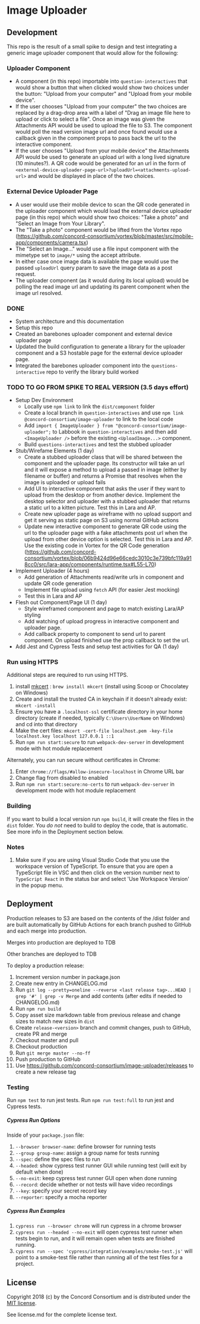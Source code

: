 # Image Uploader

## Development

This repo is the result of a small spike to design and test integrating a generic image uploader component that would allow for the following:


### Uploader Component

- A component (in this repo) importable into `question-interactives` that would show a button that when clicked would show two choices under the button: "Upload from your computer" and "Upload from your mobile device".
- If the user chooses "Upload from your computer" the two choices are replaced by a drag-drop area with a label of "Drag an image file here to upload or click to select a file".  Once an image was given the Attachments API would be used to upload the file to S3.  The component would poll the read version image url and once found would use a callback given in the component props to pass back the url to the interactive component.
- If the user chooses "Upload from your mobile device" the Attachments API would be used to generate an upload url with a long lived signature (10 minutes?).  A QR code would be generated for an url in the form of `<external-device-uploader-page-url>?uploadUrl=<attachments-upload-url>` and would be displayed in place of the two choices.

### External Device Uploader Page

- A user would use their mobile device to scan the QR code generated in the uploader component which would load the external device uploader page (in this repo) which would show two choices: "Take a photo" and "Select an Image from Your Library".
- The "Take a photo" component would be lifted from the Vortex repo (https://github.com/concord-consortium/vortex/blob/master/src/mobile-app/components/camera.tsx)
- The "Select an Image..." would use a file input component with the mimetype set to `image/*` using the accept attribute.
- In either case once image data is available the page would use the passed `uploadUrl` query param to save the image data as a post request.
- The uploader component (as it would during its local upload) would be polling the read image url and updating its parent component when the image url resolved.


### DONE

- System architecture and this documentation
- Setup this repo
- Created an barebones uploader component and external device uploader page
- Updated the build configuration to generate a library for the uploader component and a S3 hostable page for the external device uploader page.
- Integrated the barebones uploader component into the `questions-interactive` repo to verify the library build worked

### TODO TO GO FROM SPIKE TO REAL VERSION (3.5 days effort)

- Setup Dev Environment
    - Locally use `npm link` to link the `dist/component` folder
    - Create a local branch in `question-interactives` and use `npm link @concord-consortium/image-uploader` to link to the local code
    - Add `import { ImageUploader } from "@concord-consortium/image-uploader";` to Labbook in `question-interactives` and then add `<ImageUploader />` before the existing `<UploadImage...>` component.
    - Build `questions-interactives` and test the stubbed uploader
- Stub/Wirefame Elements (1 day)
    - Create a stubbed uploader class that will be shared between the component and the uploader page.  Its constructor will take an url and it will expose a method to upload a passed in image (either by filename or buffer) and returns a Promise that resolves when the image is uploaded or upload fails
    - Add UI to interactive component that asks the user if they want to upload from the desktop or from another device.  Implement the desktop selector and uploader with a stubbed uploader that returns a static url to a kitten picture.  Test this in Lara and AP.
    - Create new uploader page as wireframe with no upload support and get it serving as static page on S3 using normal GitHub actions
    - Update new interactive component to generate QR code using the url to the uploader page with a fake attachments post url when the upload from other device option is selected. Test this in Lara and AP.  Use the existing code in Vortex for the QR Code generation (https://github.com/concord-consortium/vortex/blob/06b9424d96e66cedc3010c3e739bfc119a918cc0/src/lara-app/components/runtime.tsx#L55-L70)
- Implement Uploader (4 hours)
    - Add generation of Attachments read/write urls in component and update QR code generation
    - Implement file upload using `fetch` API (for easier Jest mocking)
    - Test this in Lara and AP
- Flesh out Component/Page UI (1 day)
    - Style wireframed component and page to match existing Lara/AP styling
    - Add watching of upload progress in interactive component and uploader page.
    - Add callback property to component to send url to parent component. On upload finished use the prop callback to set the url.
- Add Jest and Cypress Tests and setup test activities for QA (1 day)

### Run using HTTPS

Additional steps are required to run using HTTPS.

1. install [mkcert](https://github.com/FiloSottile/mkcert) : `brew install mkcert` (install using Scoop or Chocolatey on Windows)
2. Create and install the trusted CA in keychain if it doesn't already exist:   `mkcert -install`
3. Ensure you have a `.localhost-ssl` certificate directory in your home directory (create if needed, typically `C:\Users\UserName` on Windows) and cd into that directory
4. Make the cert files: `mkcert -cert-file localhost.pem -key-file localhost.key localhost 127.0.0.1 ::1`
5. Run `npm run start:secure` to run `webpack-dev-server` in development mode with hot module replacement

Alternately, you can run secure without certificates in Chrome:
1. Enter `chrome://flags/#allow-insecure-localhost` in Chrome URL bar
2. Change flag from disabled to enabled
3. Run `npm run start:secure:no-certs` to run `webpack-dev-server` in development mode with hot module replacement

### Building

If you want to build a local version run `npm build`, it will create the files in the `dist` folder.
You *do not* need to build to deploy the code, that is automatic.  See more info in the Deployment section below.

### Notes

1. Make sure if you are using Visual Studio Code that you use the workspace version of TypeScript.
   To ensure that you are open a TypeScript file in VSC and then click on the version number next to
   `TypeScript React` in the status bar and select 'Use Workspace Version' in the popup menu.

## Deployment

Production releases to S3 are based on the contents of the /dist folder and are built automatically by GitHub Actions
for each branch pushed to GitHub and each merge into production.

Merges into production are deployed to TDB

Other branches are deployed to TDB

To deploy a production release:

1. Increment version number in package.json
2. Create new entry in CHANGELOG.md
3. Run `git log --pretty=oneline --reverse <last release tag>...HEAD | grep '#' | grep -v Merge` and add contents (after edits if needed to CHANGELOG.md)
4. Run `npm run build`
5. Copy asset size markdown table from previous release and change sizes to match new sizes in `dist`
6. Create `release-<version>` branch and commit changes, push to GitHub, create PR and merge
7. Checkout master and pull
8. Checkout production
9. Run `git merge master --no-ff`
10. Push production to GitHub
11. Use https://github.com/concord-consortium/image-uploader/releases to create a new release tag

### Testing

Run `npm test` to run jest tests. Run `npm run test:full` to run jest and Cypress tests.

##### Cypress Run Options

Inside of your `package.json` file:
1. `--browser browser-name`: define browser for running tests
2. `--group group-name`: assign a group name for tests running
3. `--spec`: define the spec files to run
4. `--headed`: show cypress test runner GUI while running test (will exit by default when done)
5. `--no-exit`: keep cypress test runner GUI open when done running
6. `--record`: decide whether or not tests will have video recordings
7. `--key`: specify your secret record key
8. `--reporter`: specify a mocha reporter

##### Cypress Run Examples

1. `cypress run --browser chrome` will run cypress in a chrome browser
2. `cypress run --headed --no-exit` will open cypress test runner when tests begin to run, and it will remain open when tests are finished running.
3. `cypress run --spec 'cypress/integration/examples/smoke-test.js'` will point to a smoke-test file rather than running all of the test files for a project.

## License

Copyright 2018 (c) by the Concord Consortium and is distributed under the [MIT license](http://www.opensource.org/licenses/MIT).

See license.md for the complete license text.
